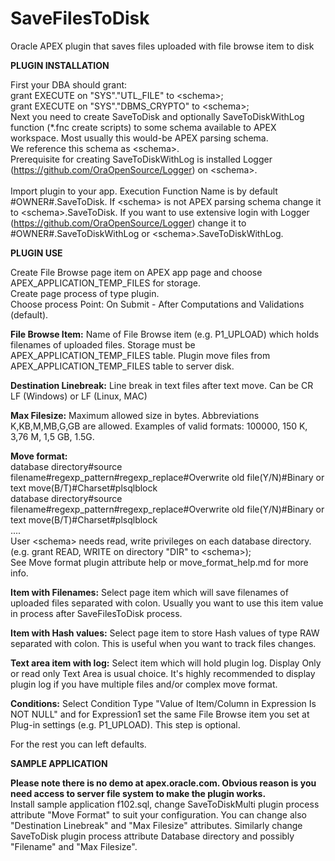 # SaveFilesToDisk
Oracle APEX plugin that saves files uploaded with file browse item to disk

<b>PLUGIN INSTALLATION</b>

First your DBA should grant:<br/>
grant EXECUTE on "SYS"."UTL_FILE" to &lt;schema&gt;;<br/>
grant EXECUTE on "SYS"."DBMS_CRYPTO" to &lt;schema&gt;;<br/>
Next you need to create SaveToDisk and optionally SaveToDiskWithLog function (*.fnc create scripts) to some schema available to APEX workspace. Most usually this would-be APEX parsing schema.<br/> 
We reference this schema as &lt;schema&gt;.<br/>
Prerequisite for creating SaveToDiskWithLog is installed Logger (https://github.com/OraOpenSource/Logger) on &lt;schema&gt;.<br/><br/>
Import plugin to your app. Execution Function Name is by default #OWNER#.SaveToDisk. If &lt;schema&gt; is not APEX parsing schema change it to &lt;schema&gt;.SaveToDisk. If you want to use extensive login with Logger (https://github.com/OraOpenSource/Logger) change it to #OWNER#.SaveToDiskWithLog or &lt;schema&gt;.SaveToDiskWithLog.
  
<b>PLUGIN USE</b>

Create File Browse page item on APEX app page and choose APEX_APPLICATION_TEMP_FILES for storage.</br>
Create page process of type plugin.</br>
Choose process Point: On Submit - After Computations and Validations (default).

<b>File Browse Item:</b> Name of File Browse item (e.g. P1_UPLOAD) which holds filenames of uploaded files. Storage must be APEX_APPLICATION_TEMP_FILES table. Plugin move files from APEX_APPLICATION_TEMP_FILES table to server disk.

<b>Destination Linebreak:</b> Line break in text files after text move. Can be CR LF (Windows) or LF (Linux, MAC) 

<b>Max Filesize:</b> Maximum allowed size in bytes. Abbreviations K,KB,M,MB,G,GB are allowed. Examples of valid formats: 100000, 150 K, 3,76 M, 1,5 GB, 1.5G.

<b>Move format:</b></br>
database directory#source filename#regexp_pattern#regexp_replace#Overwrite old file(Y/N)#Binary or text move(B/T)#Charset#plsqlblock</br>
database directory#source filename#regexp_pattern#regexp_replace#Overwrite old file(Y/N)#Binary or text move(B/T)#Charset#plsqlblock</br>
....</br>
User &lt;schema&gt; needs read, write privileges on each database directory. (e.g. grant READ, WRITE on directory "DIR" to &lt;schema&gt;);<br/> 
See Move format plugin attribute help or move_format_help.md for more info.

<b>Item with Filenames:</b> Select page item which will save filenames of uploaded files separated with colon. Usually you want to use this item value in process after SaveFilesToDisk process.

<b>Item with Hash values:</b> Select page item to store Hash values of type RAW separated with colon. This is useful when you want to track files changes.

<b>Text area item with log:</b> Select item which will hold plugin log. Display Only or read only Text Area is usual choice. It's highly recommended to display plugin log if you have multiple files and/or complex move format.

<b>Conditions:</b> Select Condition Type "Value of Item/Column in Expression Is NOT NULL" and for Expression1 set the same File Browse item you set at Plug-in settings (e.g. P1_UPLOAD). This step is optional. 

For the rest you can left defaults.
  
<b>SAMPLE APPLICATION</b>

<b>Please note there is no demo at apex.oracle.com. Obvious reason is you need access to server file system to make the plugin works.</b><br/> 
Install sample application f102.sql, change SaveToDiskMulti plugin process attribute "Move Format" to suit your configuration. You can change also "Destination Linebreak" and "Max Filesize" attributes. Similarly change SaveToDisk plugin process attribute Database directory and possibly "Filename" and "Max Filesize".

